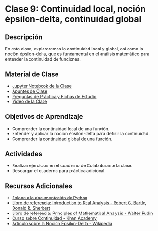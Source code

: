 # Clase 9: Continuidad local, noción épsilon-delta, continuidad global

## Descripción
En esta clase, exploraremos la continuidad local y global, así como la noción épsilon-delta, que es fundamental en el análisis matemático para entender la continuidad de funciones.

## Material de Clase
- [Jupyter Notebook de la Clase](ENLACE_AL_JUPYTER_NOTEBOOK)
- [Apuntes de Clase](ENLACE_A_LOS_APUNTES)
- [Preguntas de Práctica y Fichas de Estudio](ENLACE_A_PREGUNTAS_Y_FICHAS)
- [Video de la Clase](ENLACE_AL_VIDEO)

## Objetivos de Aprendizaje
- Comprender la continuidad local de una función.
- Entender y aplicar la noción épsilon-delta para definir la continuidad.
- Comprender la continuidad global de una función.

## Actividades
- Realizar ejercicios en el cuaderno de Colab durante la clase.
- Descargar el cuaderno para práctica adicional.

## Recursos Adicionales
- [Enlace a la documentación de Python](https://docs.python.org/)
- [Libro de referencia: Introduction to Real Analysis - Robert G. Bartle, Donald R. Sherbert](https://www.wiley.com/en-us/Introduction+to+Real+Analysis%2C+4th+Edition-p-9780471433316)
- [Libro de referencia: Principles of Mathematical Analysis - Walter Rudin](https://www.mheducation.com/highered/product/principles-mathematical-analysis-rudin/M9780070542358.html)
- [Curso sobre Continuidad - Khan Academy](https://www.khanacademy.org/math/calculus-1/cs1-limits-and-continuity/cs1-continuity/v/continuity-at-a-point)
- [Artículo sobre la Noción Épsilon-Delta - Wikipedia](https://en.wikipedia.org/wiki/(%CE%B5,_%CE%B4)-definition_of_limit)
